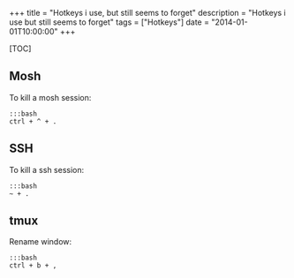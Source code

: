 +++
title = "Hotkeys i use, but still seems to forget"
description = "Hotkeys i use but still seems to forget"
tags = ["Hotkeys"]
date = "2014-01-01T10:00:00"
+++

[TOC]

## Mosh
To kill a mosh session:

    :::bash
    ctrl + ^ + .

## SSH
To kill a ssh session:

    :::bash
    ~ + .

## tmux
Rename window:

    :::bash
    ctrl + b + ,
